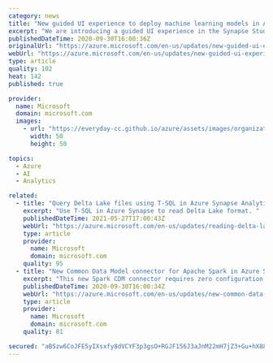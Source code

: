 ```yaml
---
category: news
title: "New guided UI experience to deploy machine learning models in Azure Synapse Analytics (in preview)"
excerpt: "We are introducing a guided UI experience in the Synapse Studio that enables users to deploy machine learning models from the Azure Machine Learning model registry directly to Azure Synapse for inferencing. "
publishedDateTime: 2020-09-30T16:00:36Z
originalUrl: "https://azure.microsoft.com/en-us/updates/new-guided-ui-experience-to-deploy-machine-learning-models-in-azure-synapse-analytics/"
webUrl: "https://azure.microsoft.com/en-us/updates/new-guided-ui-experience-to-deploy-machine-learning-models-in-azure-synapse-analytics/"
type: article
quality: 102
heat: 142
published: true

provider:
  name: Microsoft
  domain: microsoft.com
  images:
    - url: "https://everyday-cc.github.io/azure/assets/images/organizations/microsoft.com-50x50.jpg"
      width: 50
      height: 50

topics:
  - Azure
  - AI
  - Analytics

related:
  - title: "Query Delta Lake files using T-SQL in Azure Synapse Analytics (public preview)"
    excerpt: "Use T-SQL in Azure Synapse to read Delta Lake format. "
    publishedDateTime: 2021-05-27T17:00:43Z
    webUrl: "https://azure.microsoft.com/en-us/updates/reading-delta-lake-with-t-sql-azure-synapse-analytics-serverless-sql-pools-public-preview/"
    type: article
    provider:
      name: Microsoft
      domain: microsoft.com
    quality: 95
  - title: "New Common Data Model connector for Apache Spark in Azure Synapse Analytics & Azure Databricks (in preview)"
    excerpt: "This new Spark CDM connector requires zero configuration and is pre-installed with Azure Synapse Analytics. It can also be installed and used with Azure Databricks."
    publishedDateTime: 2020-09-30T16:00:34Z
    webUrl: "https://azure.microsoft.com/en-us/updates/new-common-data-model-connector-for-apache-spark-in-azure-synapse-azure-databricks/"
    type: article
    provider:
      name: Microsoft
      domain: microsoft.com
    quality: 81

secured: "aBSzw6CoJFE5yIXsxfy8dVCYF3p3gsO+RGJF156J3aJnM22mH7jZ3+Gu+hX88XsvtAGnIAclLH7JR/EABBas5i96bu2XOxDcsllAADdkM/V+FN7siwaVGwPZPQShTlZ3o8CB74stnqGdC1c/mKoRV1AVDqa/0tkwmMHJg2jtPoRJO4oeZ52u+x1mpnjm96vzq8lgxNVRtWtjbIq313cd7PsWV6CQi1Q4L3O2KFn2gAw6H7AKHOog1iUpC5AF48pCMahMAQyjsSrpvb7BwOzs56M9rrJ/KhjDzEQ5Ua75kFWLQMeLe0uBQPecsBDznUqIO1JaynA3wNWVTfRmCg16WMhBw0NliE3Ov1T6a+AKgXM=;+RtoIUqfrwKkXXgCwshZ3w=="
---
```


